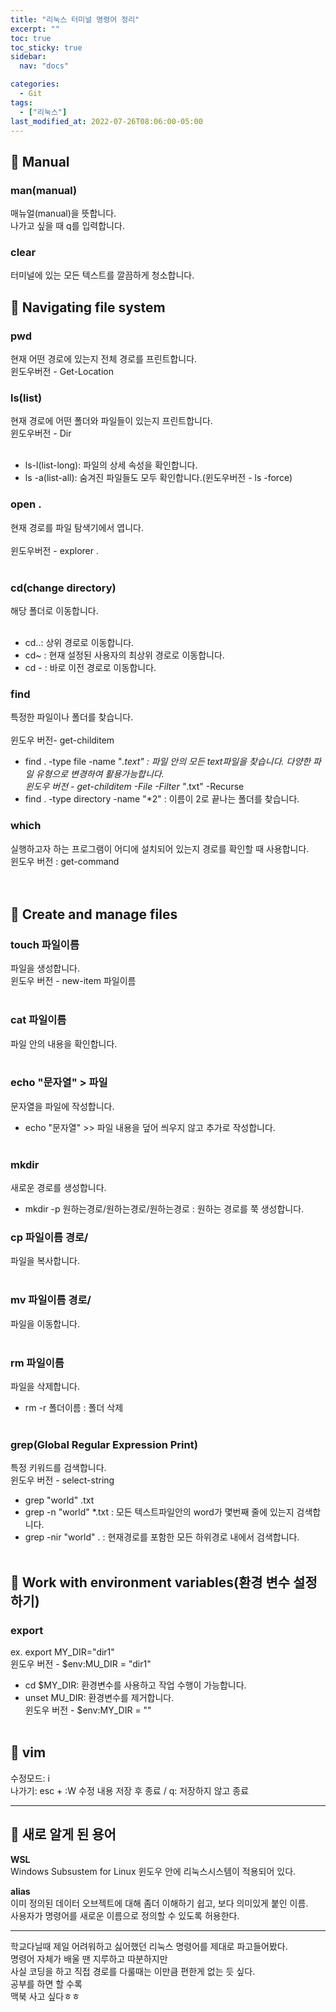 ```yaml
---
title: "리눅스 터미널 명령어 정리"
excerpt: ""
toc: true
toc_sticky: true
sidebar:
  nav: "docs"

categories:
  - Git
tags:
  - ["리눅스"]
last_modified_at: 2022-07-26T08:06:00-05:00
---
```


## 📄 Manual

### man(manual)

매뉴얼(manual)을 뜻합니다.<br>
나가고 싶을 때 q를 입력합니다.

### clear

터미널에 있는 모든 텍스트를 깔끔하게 청소합니다.

## 📄 Navigating file system

### pwd

현재 어떤 경로에 있는지 전체 경로를 프린트합니다.<br>
윈도우버전 - Get-Location

### ls(list)

현재 경로에 어떤 폴더와 파일들이 있는지 프린트합니다.<br>
윈도우버전 - Dir<br><br>

- ls-l(list-long): 파일의 상세 속성을 확인합니다.<br>
- ls -a(list-all): 숨겨진 파일들도 모두 확인합니다.(윈도우버전 - ls -force)<br>

### open .

현재 경로를 파일 탐색기에서 엽니다.<br><br>
윈도우버전 - explorer .<br><br>

### cd(change directory)

해당 폴더로 이동합니다.<br><br>

- cd..: 상위 경로로 이동합니다.<br>
- cd~ : 현재 설정된 사용자의 최상위 경로로 이동합니다.<br>
- cd - : 바로 이전 경로로 이동합니다.<br>

### find

특정한 파일이나 폴더를 찾습니다.<br><br>
윈도우 버전- get-childitem<br>

- find . -type file -name "_.text" : 파일 안의 모든 text파일을 찾습니다. 다양한 파일 유형으로 변경하여 활용가능합니다.<br>
  윈도우 버전 - get-childitem -File -Filter "_.txt" -Recurse<br>
- find . -type directory -name "\*2" : 이름이 2로 끝나는 폴더를 찾습니다.<br>

### which

실행하고자 하는 프로그램이 어디에 설치되어 있는지 경로를 확인할 때 사용합니다.<br>
윈도우 버전 : get-command<br><br><br>

## 📄 Create and manage files

### touch 파일이름

파일을 생성합니다.<br>
윈도우 버전 - new-item 파일이름<br><br>

### cat 파일이름

파일 안의 내용을 확인합니다.<br><br>

### echo "문자열" > 파일

문자열을 파일에 작성합니다.<br>

- echo "문자열" >> 파일
  내용을 덮어 씌우지 않고 추가로 작성합니다.<br><br>

### mkdir

새로운 경로를 생성합니다.<br>

- mkdir -p 원하는경로/원하는경로/원하는경로 : 원하는 경로를 쭉 생성합니다.<br>

### cp 파일이름 경로/

파일을 복사합니다.<br><br>

### mv 파일이름 경로/

파일을 이동합니다.<br><br>

### rm 파일이름

파일을 삭제합니다.<br>

- rm -r 폴더이름 : 폴더 삭제<br><br>

### grep(Global Regular Expression Print)

특정 키워드를 검색합니다.<br>
윈도우 버전 - select-string

- grep "world" .txt<br>
- grep -n "world" \*.txt : 모든 텍스트파일안의 word가 몇번째 줄에 있는지 검색합니다.<br>
- grep -nir "world" . : 현재경로를 포함한 모든 하위경로 내에서 검색합니다.<br><br>

## 📄 Work with environment variables(환경 변수 설정하기)

### export

ex. export MY_DIR="dir1" <br>
윈도우 버전 - $env:MU_DIR = "dir1"<br>

- cd $MY_DIR: 환경변수를 사용하고 작업 수행이 가능합니다.<br>
- unset MU_DIR: 환경변수를 제거합니다.<br>
  윈도우 버전 - $env:MY_DIR = ""<br><br>

## 📄 vim

수정모드: i<br>
나가기: esc + :W 수정 내용 저장 후 종료 / q: 저장하지 않고 종료

---

## 📄 새로 알게 된 용어

**WSL** <br>
Windows Subsustem for Linux 윈도우 안에 리눅스시스템이 적용되어 있다.

**alias** <br>
이미 정의된 데이터 오브젝트에 대해 좀더 이해하기 쉽고, 보다 의미있게 붙인 이름. <br>
사용자가 명령어를 새로운 이름으로 정의할 수 있도록 허용한다.

---

학교다닐때 제일 어려워하고 싫어했던 리눅스 명령어를 제대로 파고들어봤다.<br>
명령어 자체가 배울 땐 지루하고 따분하지만<br>
사실 코딩을 하고 직접 경로를 다룰때는 이만큼 편한게 없는 듯 싶다.<br>
공부를 하면 할 수록<br>
맥북 사고 싶다ㅎㅎ
